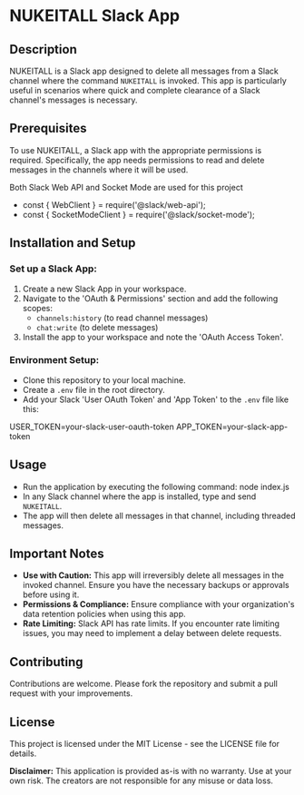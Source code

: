 # NUKEITALL Slack App

## Description
NUKEITALL is a Slack app designed to delete all messages from a Slack channel where the command `NUKEITALL` is invoked. This app is particularly useful in scenarios where quick and complete clearance of a Slack channel's messages is necessary.

## Prerequisites
To use NUKEITALL, a Slack app with the appropriate permissions is required. Specifically, the app needs permissions to read and delete messages in the channels where it will be used.

Both Slack Web API and Socket Mode are used for this project
- const { WebClient } = require('@slack/web-api');
- const { SocketModeClient } = require('@slack/socket-mode');

## Installation and Setup

### Set up a Slack App:
1. Create a new Slack App in your workspace.
2. Navigate to the 'OAuth & Permissions' section and add the following scopes:
   - `channels:history` (to read channel messages)
   - `chat:write` (to delete messages)
3. Install the app to your workspace and note the 'OAuth Access Token'.

### Environment Setup:
- Clone this repository to your local machine.
- Create a `.env` file in the root directory.
- Add your Slack 'User OAuth Token' and 'App Token' to the `.env` file like this:

USER_TOKEN=your-slack-user-oauth-token
APP_TOKEN=your-slack-app-token

## Usage
- Run the application by executing the following command:
node index.js
- In any Slack channel where the app is installed, type and send `NUKEITALL`.
- The app will then delete all messages in that channel, including threaded messages.

## Important Notes
- **Use with Caution:** This app will irreversibly delete all messages in the invoked channel. Ensure you have the necessary backups or approvals before using it.
- **Permissions & Compliance:** Ensure compliance with your organization's data retention policies when using this app.
- **Rate Limiting:** Slack API has rate limits. If you encounter rate limiting issues, you may need to implement a delay between delete requests.

## Contributing
Contributions are welcome. Please fork the repository and submit a pull request with your improvements.

## License
This project is licensed under the MIT License - see the LICENSE file for details.

**Disclaimer:** This application is provided as-is with no warranty. Use at your own risk. The creators are not responsible for any misuse or data loss.

